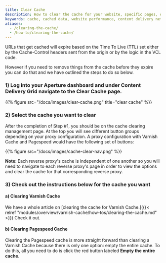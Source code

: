 ```yaml
---
title: Clear Cache
description: How to clear the cache for your website, specific pages, or specific objects with Varnish Cache ban expression.
keywords: cache, cached data, website performance, content delivery network, CDN, clear cache, purge cache, empty cache, Varnish Cache ban expression
aliases:
  - /clearing-the-cache/
  - /how-to/clearing-the-cache/
---
```


URLs that get cached will expire based on the Time To Live (TTL) set either by the Cache-Control headers sent from the origin or by the logic in the VCL code.

However if you need to remove things from the cache before they expire you can do that and we have outlined the steps to do so below.

### 1) Log into your Aperture dashboard and under **Content Delivery Grid** navigate to the **Clear Cache** page.

{{% figure src="/docs/images/clear-cache.png" title="clear cache" %}}

### 2) Select the cache you want to clear

After the completion of Step #1, you should be on the cache clearing management page. At the top you will see different button groups depending on your proxy configuration. A proxy configuration with Varnish Cache  and Pagespeed would have the following set of buttons:

{{% figure src="/docs/images/cache-clear-nav.png" %}}

**Note**: Each reverse proxy's cache is independent of one another so you will need to navigate to each reverse proxy's page in order to view the options and clear the cache for that corresponding reverse proxy.

### 3) Check out the instructions below for the cache you want

#### a) Clearing Varnish Cache 

  We have a whole article on [clearing the cache for Varnish Cache.]({{< relref "modules/overview/varnish-cache/how-tos/clearing-the-cache.md" >}}) Check it out.

#### b) Clearing Pagespeed Cache

  Clearing the Pagespeed cache is more straight forward than clearing a Varnish Cache  because there is only one option: empty the entire cache. To do this, all you need to do is click the red button labeled **Empty the entire cache**.
